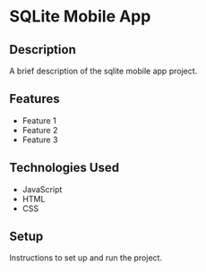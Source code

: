 # SQLite Mobile App

## Description

A brief description of the sqlite mobile app project.

## Features

- Feature 1
- Feature 2
- Feature 3

## Technologies Used

- JavaScript
- HTML
- CSS

## Setup

Instructions to set up and run the project.
